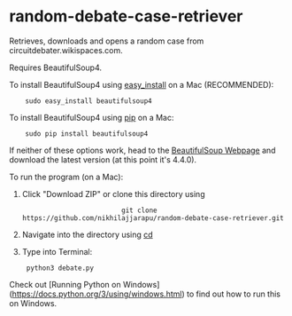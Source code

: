 # random-debate-case-retriever
Retrieves, downloads and opens a random case from circuitdebater.wikispaces.com. 

Requires BeautifulSoup4.

To install BeautifulSoup4 using [easy_install](https://pypi.python.org/pypi/setuptools) on a Mac (RECOMMENDED):

        sudo easy_install beautifulsoup4

To install BeautifulSoup4 using [pip](https://pip.pypa.io/en/latest/installing.html) on a Mac:

        sudo pip install beautifulsoup4
        
If neither of these options work, head to the [BeautifulSoup Webpage](http://www.crummy.com/software/BeautifulSoup/#Download) and download the latest version (at this point it's 4.4.0).
        
To run the program (on a Mac):

1) Click "Download ZIP" or clone this directory using 

                                git clone https://github.com/nikhilajjarapu/random-debate-case-retriever.git
2) Navigate into the directory using [cd](http://www.macworld.com/article/2042378/master-the-command-line-navigating-files-and-folders.html)
3) Type into Terminal:

        python3 debate.py

Check out [Running Python on Windows] (https://docs.python.org/3/using/windows.html) to find out how to run this on Windows.
